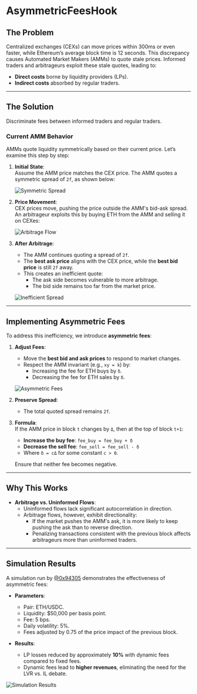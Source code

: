 # AsymmetricFeesHook

## The Problem

Centralized exchanges (CEXs) can move prices within 300ms or even faster, while Ethereum’s average block time is 12 seconds. This discrepancy causes Automated Market Makers (AMMs) to quote stale prices. Informed traders and arbitrageurs exploit these stale quotes, leading to:

- **Direct costs** borne by liquidity providers (LPs).
- **Indirect costs** absorbed by regular traders.

---

## The Solution

Discriminate fees between informed traders and regular traders.  

### Current AMM Behavior

AMMs quote liquidity symmetrically based on their current price. Let’s examine this step by step:

1. **Initial State**:  
   Assume the AMM price matches the CEX price. The AMM quotes a symmetric spread of `2f`, as shown below:

   ![Symmetric Spread](./images/image.png)

2. **Price Movement**:  
   CEX prices move, pushing the price outside the AMM's bid-ask spread.  
   An arbitrageur exploits this by buying ETH from the AMM and selling it on CEXes:  

   ![Arbitrage Flow](./images/image2.png)

3. **After Arbitrage**:  
   - The AMM continues quoting a spread of `2f`.  
   - The **best ask price** aligns with the CEX price, while the **best bid price** is still `2f` away.  
   - This creates an inefficient quote:  
     - The ask side becomes vulnerable to more arbitrage.  
     - The bid side remains too far from the market price.  

   ![Inefficient Spread](./images/image3.png)

---

## Implementing Asymmetric Fees

To address this inefficiency, we introduce **asymmetric fees**:

1. **Adjust Fees**:
   - Move the **best bid and ask prices** to respond to market changes.  
   - Respect the AMM invariant (e.g., `xy = k`) by:
     - Increasing the fee for ETH buys by `δ`.
     - Decreasing the fee for ETH sales by `δ`.  

   ![Asymmetric Fees](./images/image4.png)

2. **Preserve Spread**:  
   - The total quoted spread remains `2f`.  

3. **Formula**:  
   If the AMM price in block `t` changes by `Δ`, then at the top of block `t+1`:
   - **Increase the buy fee**: `fee_buy = fee_buy + δ`  
   - **Decrease the sell fee**: `fee_sell = fee_sell - δ`  
   - Where `δ = cΔ` for some constant `c > 0`.  

   Ensure that neither fee becomes negative.

---

## Why This Works

- **Arbitrage vs. Uninformed Flows**:  
  - Uninformed flows lack significant autocorrelation in direction.  
  - Arbitrage flows, however, exhibit directionality:
    - If the market pushes the AMM's ask, it is more likely to keep pushing the ask than to reverse direction.  
    - Penalizing transactions consistent with the previous block affects arbitrageurs more than uninformed traders.  

---

## Simulation Results

A simulation run by [@0x94305](https://x.com/0x94305) demonstrates the effectiveness of asymmetric fees:

- **Parameters**:
  - Pair: ETH/USDC.
  - Liquidity: $50,000 per basis point.
  - Fee: 5 bps.
  - Daily volatility: 5%.
  - Fees adjusted by 0.75 of the price impact of the previous block.

- **Results**:
  - LP losses reduced by approximately **10%** with dynamic fees compared to fixed fees.
  - Dynamic fees lead to **higher revenues**, eliminating the need for the LVR vs. IL debate.

![Simulation Results](./images/image5.png)
